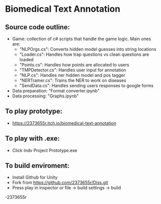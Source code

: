 # Biomedical Text Annotation

## Source code outline:
* Game: collection of c# scripts that handle the game logic. Main ones are:
   * "NLPOrgs.cs": Converts hidden model guesses into string locations
   * "Loader.cs": Handles how trap questions vs clean questions are loaded
   * "Points.cs": Handles how points are allocated to users 
   * "TMPDetector.cs": Handles user input for annotation
   * "NLP.cs": Handles ner hidden model and pos tagger
   * "NERTrainer.cs": Trains the NER to work on diseases
   * "SendData.cs": Handles sending users responses to google forms
* Data preparation: "Format converter.ipynb"
* Data processing: "Graphs.ipynb"

## To play prototype:
  * https://2373655r.itch.io/biomedical-text-annotation
 
## To play with .exe:
  * Click Indv Project Prototype.exe
 
## To build enviroment:
  * Install Github for Unity
  * Fork from https://github.com/2373655r/Diss.git
  * Press play in inspector or file -> build settings -> build


-2373655r
